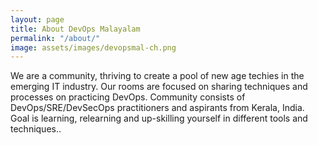 ```yaml
---
layout: page
title: About DevOps Malayalam
permalink: "/about/"
image: assets/images/devopsmal-ch.png
---
```



We are a community, thriving to create a pool of new age techies in the emerging IT industry. Our rooms are focused on sharing techniques and processes on practicing DevOps. Community consists of DevOps/SRE/DevSecOps practitioners and aspirants from Kerala, India. Goal is learning, relearning and up-skilling yourself in different tools and techniques..